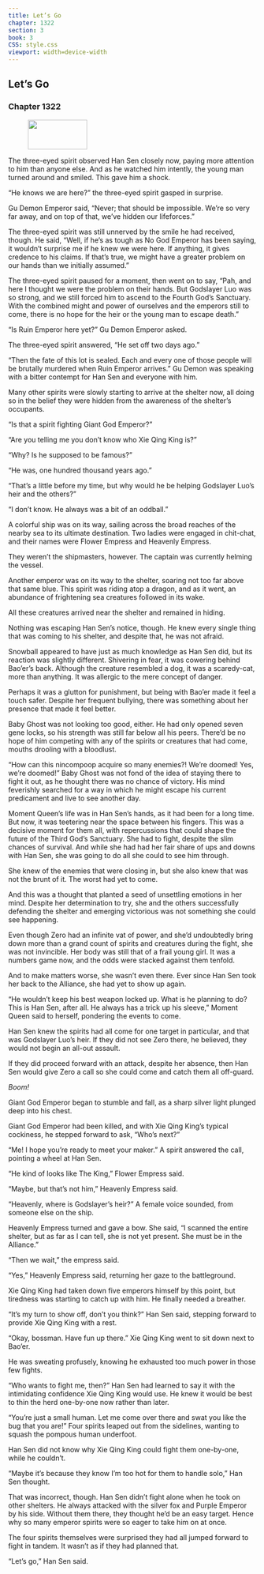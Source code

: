 ```yaml
---
title: Let’s Go
chapter: 1322
section: 3
book: 3
CSS: style.css
viewport: width=device-width
---
```


## Let’s Go

### Chapter 1322

<figure>
	<img src="../Images/gem.gif" alt="" id="gem" width="120" height="60" />
</figure>

The three-eyed spirit observed Han Sen closely now, paying more attention to him than anyone else. And as he watched him intently, the young man turned around and smiled. This gave him a shock.

“He knows we are here?” the three-eyed spirit gasped in surprise.

Gu Demon Emperor said, “Never; that should be impossible. We’re so very far away, and on top of that, we’ve hidden our lifeforces.”

The three-eyed spirit was still unnerved by the smile he had received, though. He said, “Well, if he’s as tough as No God Emperor has been saying, it wouldn’t surprise me if he knew we were here. If anything, it gives credence to his claims. If that’s true, we might have a greater problem on our hands than we initially assumed.”

The three-eyed spirit paused for a moment, then went on to say, “Pah, and here I thought we were the problem on their hands. But Godslayer Luo was so strong, and we still forced him to ascend to the Fourth God’s Sanctuary. With the combined might and power of ourselves and the emperors still to come, there is no hope for the heir or the young man to escape death.”

“Is Ruin Emperor here yet?” Gu Demon Emperor asked.

The three-eyed spirit answered, “He set off two days ago.”

“Then the fate of this lot is sealed. Each and every one of those people will be brutally murdered when Ruin Emperor arrives.” Gu Demon was speaking with a bitter contempt for Han Sen and everyone with him.

Many other spirits were slowly starting to arrive at the shelter now, all doing so in the belief they were hidden from the awareness of the shelter’s occupants.

“Is that a spirit fighting Giant God Emperor?”

“Are you telling me you don’t know who Xie Qing King is?”

“Why? Is he supposed to be famous?”

“He was, one hundred thousand years ago.”

“That’s a little before my time, but why would he be helping Godslayer Luo’s heir and the others?”

“I don’t know. He always was a bit of an oddball.”

A colorful ship was on its way, sailing across the broad reaches of the nearby sea to its ultimate destination. Two ladies were engaged in chit-chat, and their names were Flower Empress and Heavenly Empress.

They weren’t the shipmasters, however. The captain was currently helming the vessel.

Another emperor was on its way to the shelter, soaring not too far above that same blue. This spirit was riding atop a dragon, and as it went, an abundance of frightening sea creatures followed in its wake.

All these creatures arrived near the shelter and remained in hiding.

Nothing was escaping Han Sen’s notice, though. He knew every single thing that was coming to his shelter, and despite that, he was not afraid.

Snowball appeared to have just as much knowledge as Han Sen did, but its reaction was slightly different. Shivering in fear, it was cowering behind Bao’er’s back. Although the creature resembled a dog, it was a scaredy-cat, more than anything. It was allergic to the mere concept of danger.

Perhaps it was a glutton for punishment, but being with Bao’er made it feel a touch safer. Despite her frequent bullying, there was something about her presence that made it feel better.

Baby Ghost was not looking too good, either. He had only opened seven gene locks, so his strength was still far below all his peers. There’d be no hope of him competing with any of the spirits or creatures that had come, mouths drooling with a bloodlust.

“How can this nincompoop acquire so many enemies?! We’re doomed! Yes, we’re doomed!” Baby Ghost was not fond of the idea of staying there to fight it out, as he thought there was no chance of victory. His mind feverishly searched for a way in which he might escape his current predicament and live to see another day.

Moment Queen’s life was in Han Sen’s hands, as it had been for a long time. But now, it was teetering near the space between his fingers. This was a decisive moment for them all, with repercussions that could shape the future of the Third God’s Sanctuary. She had to fight, despite the slim chances of survival. And while she had had her fair share of ups and downs with Han Sen, she was going to do all she could to see him through.

She knew of the enemies that were closing in, but she also knew that was not the brunt of it. The worst had yet to come.

And this was a thought that planted a seed of unsettling emotions in her mind. Despite her determination to try, she and the others successfully defending the shelter and emerging victorious was not something she could see happening.

Even though Zero had an infinite vat of power, and she’d undoubtedly bring down more than a grand count of spirits and creatures during the fight, she was not invincible. Her body was still that of a frail young girl. It was a numbers game now, and the odds were stacked against them tenfold.

And to make matters worse, she wasn’t even there. Ever since Han Sen took her back to the Alliance, she had yet to show up again.

“He wouldn’t keep his best weapon locked up. What is he planning to do? This is Han Sen, after all. He always has a trick up his sleeve,” Moment Queen said to herself, pondering the events to come.

Han Sen knew the spirits had all come for one target in particular, and that was Godslayer Luo’s heir. If they did not see Zero there, he believed, they would not begin an all-out assault.

If they did proceed forward with an attack, despite her absence, then Han Sen would give Zero a call so she could come and catch them all off-guard.

*Boom!*

Giant God Emperor began to stumble and fall, as a sharp silver light plunged deep into his chest.

Giant God Emperor had been killed, and with Xie Qing King’s typical cockiness, he stepped forward to ask, “Who’s next?”

“Me! I hope you’re ready to meet your maker.” A spirit answered the call, pointing a wheel at Han Sen.

“He kind of looks like The King,” Flower Empress said.

“Maybe, but that’s not him,” Heavenly Empress said.

“Heavenly, where is Godslayer’s heir?” A female voice sounded, from someone else on the ship.

Heavenly Empress turned and gave a bow. She said, “I scanned the entire shelter, but as far as I can tell, she is not yet present. She must be in the Alliance.”

“Then we wait,” the empress said.

“Yes,” Heavenly Empress said, returning her gaze to the battleground.

Xie Qing King had taken down five emperors himself by this point, but tiredness was starting to catch up with him. He finally needed a breather.

“It’s my turn to show off, don’t you think?” Han Sen said, stepping forward to provide Xie Qing King with a rest.

“Okay, bossman. Have fun up there.” Xie Qing King went to sit down next to Bao’er.

He was sweating profusely, knowing he exhausted too much power in those few fights.

“Who wants to fight me, then?” Han Sen had learned to say it with the intimidating confidence Xie Qing King would use. He knew it would be best to thin the herd one-by-one now rather than later.

“You’re just a small human. Let me come over there and swat you like the bug that you are!” Four spirits leaped out from the sidelines, wanting to squash the pompous human underfoot.

Han Sen did not know why Xie Qing King could fight them one-by-one, while he couldn’t.

“Maybe it’s because they know I’m too hot for them to handle solo,” Han Sen thought.

That was incorrect, though. Han Sen didn’t fight alone when he took on other shelters. He always attacked with the silver fox and Purple Emperor by his side. Without them there, they thought he’d be an easy target. Hence why so many emperor spirits were so eager to take him on at once.

The four spirits themselves were surprised they had all jumped forward to fight in tandem. It wasn’t as if they had planned that.

“Let’s go,” Han Sen said.